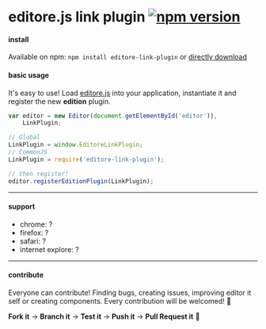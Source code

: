 # editore.js link plugin [![npm version](https://badge.fury.io/js/editore-link-plugin.svg)](http://badge.fury.io/js/editore-link-plugin)

#### install
Available on npm: `npm install editore-link-plugin` or [directly download](https://github.com/evandroeisinger/editore-link-plugin.js/raw/master/src/editore-link-plugin.js)

#### basic usage
It's easy to use! Load [editore.js](https://github.com/evandroeisinger/editore.js) into your application, instantiate it and register the new **edition** plugin.

```javascript
var editor = new Editor(document.getElementById('editor')),
    LinkPlugin;

// Global
LinkPlugin = window.EditoreLinkPlugin;
// CommonJS
LinkPlugin = require('editore-link-plugin');

// then register!
editor.registerEditionPlugin(LinkPlugin);
```
---
#### support
- chrome: ?
- firefox: ?
- safari: ?
- internet explore: ?


---
#### contribute
Everyone can contribute! Finding bugs, creating issues, improving editor it self or creating components.
Every contribution will be welcomed! :santa: 

**Fork it** -> **Branch it** -> **Test it** -> **Push it** -> **Pull Request it** :gem:  
